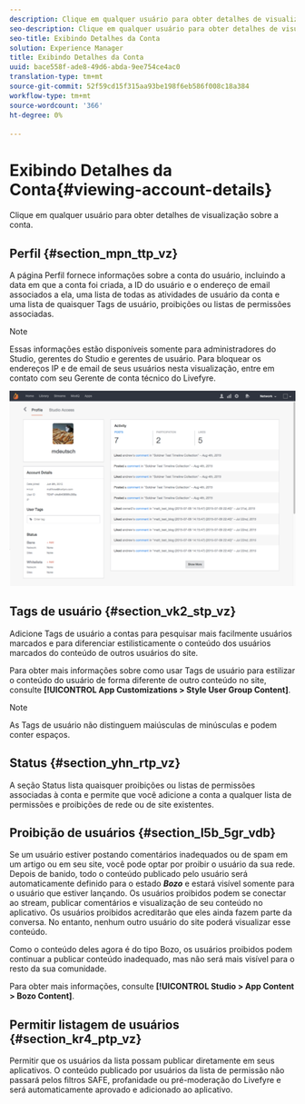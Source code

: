 ```yaml
---
description: Clique em qualquer usuário para obter detalhes de visualização sobre a conta.
seo-description: Clique em qualquer usuário para obter detalhes de visualização sobre a conta.
seo-title: Exibindo Detalhes da Conta
solution: Experience Manager
title: Exibindo Detalhes da Conta
uuid: bace558f-ade8-49d6-abda-9ee754ce4ac0
translation-type: tm+mt
source-git-commit: 52f59cd15f315aa93be198f6eb586f008c18a384
workflow-type: tm+mt
source-wordcount: '366'
ht-degree: 0%

---
```



# Exibindo Detalhes da Conta{#viewing-account-details}

Clique em qualquer usuário para obter detalhes de visualização sobre a conta.

## Perfil {#section_mpn_ttp_vz}

A página Perfil fornece informações sobre a conta do usuário, incluindo a data em que a conta foi criada, a ID do usuário e o endereço de email associados a ela, uma lista de todas as atividades de usuário da conta e uma lista de quaisquer Tags de usuário, proibições ou listas de permissões associadas.

>[!NOTE]
>
>Essas informações estão disponíveis somente para administradores do Studio, gerentes do Studio e gerentes de usuário. Para bloquear os endereços IP e de email de seus usuários nesta visualização, entre em contato com seu Gerente de conta técnico do Livefyre.

![](assets/UsersProfile-1024x699.png)

## Tags de usuário {#section_vk2_stp_vz}

Adicione Tags de usuário a contas para pesquisar mais facilmente usuários marcados e para diferenciar estilisticamente o conteúdo dos usuários marcados do conteúdo de outros usuários do site.

Para obter mais informações sobre como usar Tags de usuário para estilizar o conteúdo do usuário de forma diferente de outro conteúdo no site, consulte **[!UICONTROL App Customizations > Style User Group Content]**.

>[!NOTE]
>
>As Tags de usuário não distinguem maiúsculas de minúsculas e podem conter espaços.

## Status {#section_yhn_rtp_vz}

A seção Status lista quaisquer proibições ou listas de permissões associadas à conta e permite que você adicione a conta a qualquer lista de permissões e proibições de rede ou de site existentes.

## Proibição de usuários {#section_l5b_5gr_vdb}

Se um usuário estiver postando comentários inadequados ou de spam em um artigo ou em seu site, você pode optar por proibir o usuário da sua rede. Depois de banido, todo o conteúdo publicado pelo usuário será automaticamente definido para o estado ***Bozo*** e estará visível somente para o usuário que estiver lançando. Os usuários proibidos podem se conectar ao stream, publicar comentários e visualização de seu conteúdo no aplicativo. Os usuários proibidos acreditarão que eles ainda fazem parte da conversa. No entanto, nenhum outro usuário do site poderá visualizar esse conteúdo.

Como o conteúdo deles agora é do tipo Bozo, os usuários proibidos podem continuar a publicar conteúdo inadequado, mas não será mais visível para o resto da sua comunidade.

Para obter mais informações, consulte **[!UICONTROL Studio > App Content > Bozo Content]**.

## Permitir listagem de usuários {#section_kr4_ptp_vz}

Permitir que os usuários da lista possam publicar diretamente em seus aplicativos. O conteúdo publicado por usuários da lista de permissão não passará pelos filtros SAFE, profanidade ou pré-moderação do Livefyre e será automaticamente aprovado e adicionado ao aplicativo.
